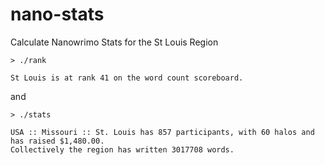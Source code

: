 # nano-stats
Calculate Nanowrimo Stats for the St Louis Region

```
> ./rank

St Louis is at rank 41 on the word count scoreboard.
```

and

```
> ./stats

USA :: Missouri :: St. Louis has 857 participants, with 60 halos and has raised $1,480.00.  
Collectively the region has written 3017708 words.
```
